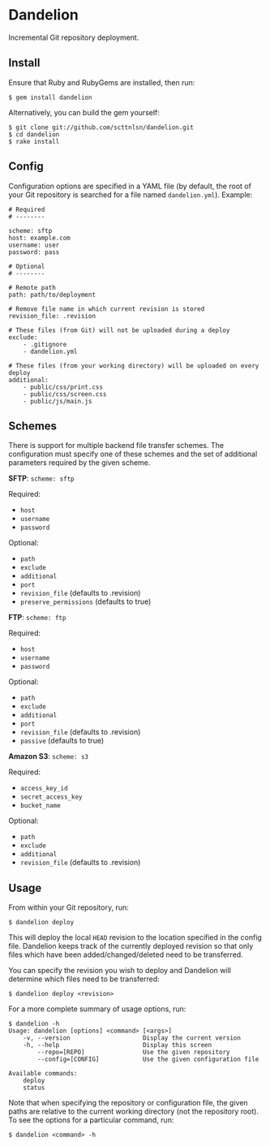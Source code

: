 Dandelion
=========
Incremental Git repository deployment.

Install
-------
Ensure that Ruby and RubyGems are installed, then run:

    $ gem install dandelion
    
Alternatively, you can build the gem yourself:

    $ git clone git://github.com/scttnlsn/dandelion.git
    $ cd dandelion
    $ rake install
    
Config
------
Configuration options are specified in a YAML file (by default, the root of your
Git repository is searched for a file named `dandelion.yml`). Example:

    # Required
    # --------

    scheme: sftp
    host: example.com
    username: user
    password: pass
    
    # Optional
    # --------

    # Remote path
    path: path/to/deployment
    
    # Remove file name in which current revision is stored
    revision_file: .revision

    # These files (from Git) will not be uploaded during a deploy
    exclude:
        - .gitignore
        - dandelion.yml

    # These files (from your working directory) will be uploaded on every deploy
    additional:
        - public/css/print.css
        - public/css/screen.css
        - public/js/main.js

Schemes
-------
There is support for multiple backend file transfer schemes.  The configuration
must specify one of these schemes and the set of additional parameters required
by the given scheme.

**SFTP**: `scheme: sftp`

Required:

 * `host`
 * `username`
 * `password`

Optional:

 * `path`
 * `exclude`
 * `additional`
 * `port`
 * `revision_file` (defaults to .revision)
 * `preserve_permissions` (defaults to true)

**FTP**: `scheme: ftp`

Required:

 * `host`
 * `username`
 * `password`

Optional:

 * `path`
 * `exclude`
 * `additional`
 * `port`
 * `revision_file` (defaults to .revision)
 * `passive` (defaults to true)
    
**Amazon S3**: `scheme: s3`

Required:

 * `access_key_id`
 * `secret_access_key`
 * `bucket_name`

Optional:

 * `path`
 * `exclude`
 * `additional`
 * `revision_file` (defaults to .revision)

Usage
-----
From within your Git repository, run:

    $ dandelion deploy
    
This will deploy the local `HEAD` revision to the location specified in the config
file.  Dandelion keeps track of the currently deployed revision so that only files
which have been added/changed/deleted need to be transferred.

You can specify the revision you wish to deploy and Dandelion will determine which
files need to be transferred:

    $ dandelion deploy <revision>

For a more complete summary of usage options, run:

    $ dandelion -h
    Usage: dandelion [options] <command> [<args>]
        -v, --version                    Display the current version
        -h, --help                       Display this screen
            --repo=[REPO]                Use the given repository
            --config=[CONFIG]            Use the given configuration file

    Available commands:
        deploy
        status
        
Note that when specifying the repository or configuration file, the given paths
are relative to the current working directory (not the repository root).  To see
the options for a particular command, run:

    $ dandelion <command> -h
